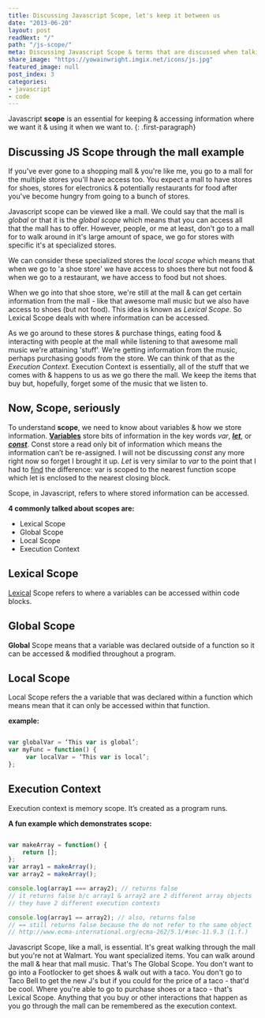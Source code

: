 ```yaml
---
title: Discussing Javascript Scope, let's keep it between us
date: "2013-06-20"
layout: post
readNext: "/"
path: "/js-scope/"
meta: Discussing Javascript Scope & terms that are discussed when talking about it
share_image: "https://yowainwright.imgix.net/icons/js.jpg"
featured_image: null
post_index: 3
categories:
- javascript
- code
---
```


Javascript **scope** is an essential for keeping & accessing information where we want it & using it when we want to.
{: .first-paragraph}

## Discussing JS Scope through the mall example

If you've ever gone to a shopping mall & you're like me, you go to a mall for the multiple stores you'll have access too. You expect a mall to have stores for shoes, stores for electronics & potentially restaurants for food after you've become hungry from going to a bunch of stores.

Javascript scope can be viewed like a mall. We could say that the mall is _global_ or that it is the _global scope_ which means that you can access all that the mall has to offer. However, people, or me at least, don't go to a mall for to walk around in it's large amount of space, we go for stores with specific it's at specialized stores.

We can consider these specialized stores the _local scope_ which means that when we go to 'a shoe store' we have access to shoes there but not food & when we go to a restaurant, we have access to food but not shoes.

When we go into that shoe store, we're still at the mall & can get certain information from the mall - like that awesome mall music but we also have access to shoes (but not food). This idea is known as _Lexical Scope_. So Lexical Scope deals with where information can be accessed.

As we go around to these stores & purchase things, eating food & interacting with people at the mall while listening to that awesome mall music we're attaining 'stuff'. We're getting information from the music, perhaps purchasing goods from the store. We can think of that as the _Execution Context_. Execution Context is essentially, all of the stuff that we comes with & happens to us as we go there the mall. We keep the items that buy but, hopefully, forget some of the music that we listen to.

## Now, Scope, seriously

To understand **scope**, we need to know about variables & how we store information. **[Variables](https://developer.mozilla.org/en-US/docs/Web/JavaScript/Reference/Statements/var)** store bits of information in the key words _var_, _**[let](https://developer.mozilla.org/en-US/docs/Web/JavaScript/Reference/Statements/let)**_, or _**[const](https://developer.mozilla.org/en-US/docs/Web/JavaScript/Reference/Statements/const)**_. Const store a read only bit of information which means the information can’t be re-assigned. I will not be discussing _const_ any more right now so forget I brought it up. _Let_ is very similar to _var_ to the point that I had to [find](http://stackoverflow.com/questions/762011/let-keyword-vs-var-keyword) the difference: var is scoped to the nearest function scope which let is enclosed to the nearest closing block.

Scope, in Javascript, refers to where stored information can be accessed.

**4 commonly talked about scopes are:**

- Lexical Scope
- Global Scope
- Local Scope
- Execution Context

## Lexical Scope

[Lexical](http://whatis.techtarget.com/definition/lexical-scoping-static-scoping) Scope refers to where a variables can be accessed within code blocks.

## Global Scope

**Global** Scope means that a variable was declared outside of a function so it can be accessed & modified throughout a program.

## Local Scope

Local Scope refers the a variable that was declared within a function which means mean that it can only be accessed within that function.

**example:**
```javascript

var globalVar = ‘This var is global’;
var myFunc = function() {
     var localVar = ‘This var is local’;
};
```

## Execution Context

Execution context is memory scope. It’s created as a program runs.


**A fun example which demonstrates scope:**
```javascript

var makeArray = function() {
    return [];
};
var array1 = makeArray();
var array2 = makeArray();

console.log(array1 === array2); // returns false
// it returns false b/c array1 & array2 are 2 different array objects
// they have 2 different execution contexts

console.log(array1 == array2); // also, returns false
// == still returns false because the do not refer to the same object
// http://www.ecma-international.org/ecma-262/5.1/#sec-11.9.3 (1.f.)
```

Javascript Scope, like a mall, is essential. It's great walking through the mall but you're not at Walmart. You want specialized items. You can walk around the mall & hear that mall music. That's The Global Scope. You don't want to go into a Footlocker to get shoes & walk out with a taco. You don't go to Taco Bell to get the new J's but if you could for the price of a taco - that'd be cool. Where you're able to go to purchase shoes or a taco - that's Lexical Scope. Anything that you buy or other interactions that happen as you go through the mall can be remembered as the execution context.
